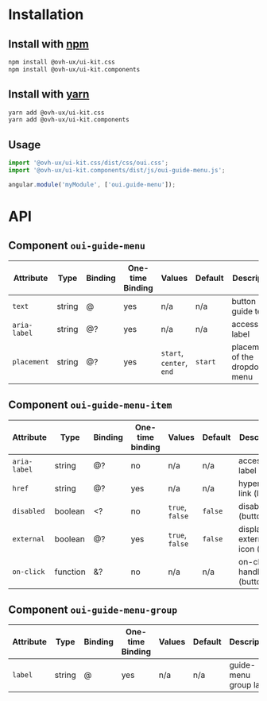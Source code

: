 # Installation

## Install with [npm](https://www.npmjs.com/)

```bash
npm install @ovh-ux/ui-kit.css
npm install @ovh-ux/ui-kit.components
```

## Install with [yarn](https://yarnpkg.com)

```bash
yarn add @ovh-ux/ui-kit.css
yarn add @ovh-ux/ui-kit.components
```
## Usage

```js
import '@ovh-ux/ui-kit.css/dist/css/oui.css';
import '@ovh-ux/ui-kit.components/dist/js/oui-guide-menu.js';

angular.module('myModule', ['oui.guide-menu']);
```

# API

## Component `oui-guide-menu`

| Attribute     | Type      | Binding   | One-time Binding  | Values                    | Default   | Description
| ----          | ----      | ----      | ----              | ----                      | ----      | ----
| `text`        | string    | @         | yes               | n/a                       | n/a       | button guide text
| `aria-label`  | string    | @?        | yes               | n/a                       | n/a       | accessibility label
| `placement`   | string    | @?        | yes               | `start`, `center`, `end`  | `start`   | placement of the dropdown menu

## Component `oui-guide-menu-item`

| Attribute     | Type      | Binding   | One-time binding  | Values                    | Default   | Description
| ----          | ----      | ----      | ----              | ----                      | ----      | ----
| `aria-label`  | string    | @?        | no                | n/a                       | n/a       | accessibility label
| `href`        | string    | @?        | yes               | n/a                       | n/a       | hypertext link (link)
| `disabled`    | boolean   | <?        | no                | `true`, `false`           | `false`   | disable (button)
| `external`    | boolean   | @?        | yes               | `true`, `false`           | `false`   | display external icon (link)
| `on-click`    | function  | &?        | no                | n/a                       | n/a       | on-click handler (button)

## Component `oui-guide-menu-group`

| Attribute     | Type      | Binding   | One-time Binding  | Values                    | Default   | Description
| ----          | ----      | ----      | ----              | ----                      | ----      | ----
| `label`       | string    | @         | yes               | n/a                       | n/a       | guide-menu group label
